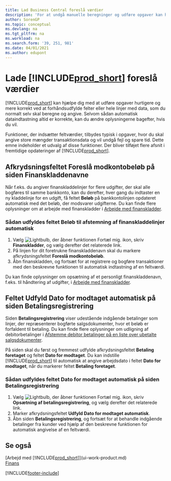 ```yaml
---
title: Lad Business Central foreslå værdier
description: 'For at undgå manuelle beregninger og udføre opgaver kan hurtigt og præcist kan du konfigurere automatisk dataindtastning, så Business Central udfylder af udvalgte felter.'
author: SorenGP
ms.topic: conceptual
ms.devlang: na
ms.tgt_pltfrm: na
ms.workload: na
ms.search.form: '39, 251, 981'
ms.date: 04/01/2021
ms.author: edupont
---
```

# <a name="letting--suggest-values"></a>Lade [!INCLUDE[prod_short](includes/prod_short.md)] foreslå værdier
[!INCLUDE[prod_short](includes/prod_short.md)] kan hjælpe dig med at udføre opgaver hurtigere og mere korrekt ved at forhåndsudfylde felter eller hele linjer med data, som du normalt selv skal beregne og angive. Selvom sådan automatisk dataindtastning altid er korrekte, kan du ændre oplysningerne bagefter, hvis du vil.

Funktioner, der indsætter feltværdier, tilbydes typisk i opgaver, hvor du skal angive store mængder transaktionsdata og vil undgå fejl og spare tid. Dette emne indeholder et udvalg af disse funktioner. Der bliver tilføjet flere afsnit i fremtidige opdateringer af [!INCLUDE[prod_short](includes/prod_short.md)].

## <a name="the-suggest-balancing-amount-check-box-on-the-general-journal-batches-page"></a>Afkrydsningsfeltet **Foreslå modkontobeløb** på siden **Finanskladdenavne**
Når f.eks. du angiver finanskladdelinjer for flere udgifter, der skal alle bogføres til samme bankkonto, kan du derefter, hver gang du indtaster en ny kladdelinje for en udgift, få feltet **Beløb** på bankkontolinjen opdateret automatisk med det beløb, der modsvarer udgifterne. Du kan finde flere oplysninger om at arbejde med finanskladder i [Arbejde med finanskladder](ui-work-general-journals.md).

### <a name="to-have-the-amount-field-on-balancing-general-journal-lines-filled-automatically"></a>Sådan udfyldes feltet **Beløb** til afstemning af finanskladdelinjer automatisk
1. Vælg ![Lightbulb, der åbner funktionen Fortæl mig.](media/ui-search/search_small.png "Fortæl mig, hvad du vil foretage dig") ikon, skriv **Finanskladder**, og vælg derefter det relaterede link.
2. På linjen for dit foretrukne finanskladdenavn skal du markere afkrydsningsfeltet **Foreslå modkontobeløb**.
3. Åbn finanskladden, og fortsæt for at registrere og bogføre transaktioner med den beskrevne funktionen til automatisk indtastning af en feltværdi.       

Du kan finde oplysninger om opsætning af et personligt finanskladdenavn, f.eks. til håndtering af udgifter, i [Arbejde med finanskladder](ui-work-general-journals.md).

## <a name="the-automatically-fill-date-received-field-on-the-payment-registration-page"></a>Feltet **Udfyld Dato for modtaget automatisk** på siden **Betalingsregistrering**
Siden **Betalingsregistrering** viser udestående indgående betalinger som linjer, der repræsenterer bogførte salgsdokumenter, hvor et beløb er forfaldent til betaling. Du kan finde flere oplysninger om udligning af debitorbetalinger i [Afstemme debitor betalinger på en liste over ubetalte salgsdokumenter](receivables-how-reconcile-customer-payments-list-unpaid-sales-documents.md).

På siden skal du først og fremmest udfylde afkrydsningsfeltet **Betaling foretaget** og feltet **Dato for modtaget**. Du kan indstille [!INCLUDE[prod_short](includes/prod_short.md)] til automatisk at angive arbejdsdato i feltet **Dato for modtaget**, når du markerer feltet **Betaling foretaget**.

### <a name="to-have-the-date-received-field-on-the-payment-registration-page-filled-automatically"></a>Sådan udfyldes feltet **Dato for modtaget** automatisk på siden **Betalingsregistrering**
1. Vælg ![Lightbulb, der åbner funktionen Fortæl mig.](media/ui-search/search_small.png "Fortæl mig, hvad du vil foretage dig") ikon, skriv **Opsætning af betalingsregistrering**, og vælg derefter det relaterede link.
2. Marker afkrydsningsfeltet **Udfyld Dato for modtaget automatisk**.
3. Åbn siden **Betalingsregistrering**, og fortsæt for at behandle indgående betalinger fra kunder ved hjælp af den beskrevne funktionen for automatisk angivelse af en feltværdi.

## <a name="see-also"></a>Se også
[Arbejd med [!INCLUDE[prod_short](includes/prod_short.md)]](ui-work-product.md)  
[Finans](finance.md)


[!INCLUDE[footer-include](includes/footer-banner.md)]
